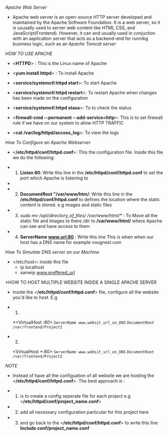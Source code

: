 *Apache Web Server*
- Apache web server is an open-source HTTP server developed and maintained by the Apache Software Foundation. It is a web server, so it is ususally used to server web content like HTML CSS, and JavaScript(Frontend). However, it can and usually used in conjuction with an aaplication server that acts as a backend-end for runnibg business logic, such as an *Apache Tomcat server*

*HOW TO USE APACHE*
- <**HTTPD**> : This is the Linux name of Apache
  
- <**yum install httpd**> : To install Apache
  
- <**service/systemctl httpd start**>: To start Apache
  
- <**service/systemctl httpd restart**>: To restart Apache when changes has been made on the configuration
  
- <**service/systemctl httpd staus**>: To to check the status
  
- <**firewall-cmd --permanent --add-service=http**>: This is to set firewall rule if we have on our system to allow HTTP TRAFFIC
  
- <**cat /var/log/httpd/access_log**>: To view the logs

*How To Configure an Apache Webserver*

-  <**/etc/httpd/conf/httpd.conf**>: This  the configuration file. Inside this file we do the following:
-  1. **Listen 80**: Write this line in the **/etc/httpd/conf/httpd.conf** to set the port which Apache is listening to
- 
-  2. **DocumentRoot "/var/www/htm/**: Write this line in the **/etc/httpd/conf/httpd.conf** to defines the location where the static content is stored. e.g images and static files
  
-  3. **sudo mv /opt/directory_of_files/* /var/www/html/** : To Move all the static file and Images to there /dir to **/var/www/html/** where Apache can see and have access to them

-  4. **ServerName www.url:80** : Write this line This is when when our host has a DNS name for example vougnest.com

*How To Simulate DNS server on our Machine*
-  </etc/host>: inside this file
      -  ip localhost
      -  sameip www.preffered_url 

*HOW TO HOST MULTIPLE WEBSITE INSIDE A SINGLE APACHE SERVER
- Inside the <**/etc/httpd/conf/httpd.conf**> file, configure all the website you'd like to host. E.g
- 1.
  *<VirtualHost *:80>
    ``ServerName www.websit_url_on_DNS``
    ``DocumentRoot /var/frontend/Project1``
    </VirtualHost>*

- 2.
  <VirtualHost *:80>
    ```ServerName www.websit_url_on_DNS```
    ```DocumentRoot /var/frontend/Project2 ```  
    </VirtualHost>

*NOTE*
- Instead of have all the configuation of all website we are hosting the <**/etc/httpd/conf/httpd.conf**>. The best approach is :
- 1. is to create a config seperate file for each project e.g <**/etc/httpd/conf/project_name.conf**> 
  
- 2.  add all necessary configuration particular for this project here 
  
- 3. and go back to the <**/etc/httpd/conf/httpd.conf**> to write this line **Include conf/project_name.conf** 